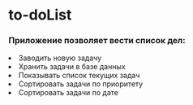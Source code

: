 # to-doList

### Приложение позволяет вести список дел:

<li>Заводить новую задачу
<li>Хранить задачи в базе данных
<li>Показывать список текущих задач
<li>Сортировать задачи по приоритету 
<li>Сортировать задачи по дате
